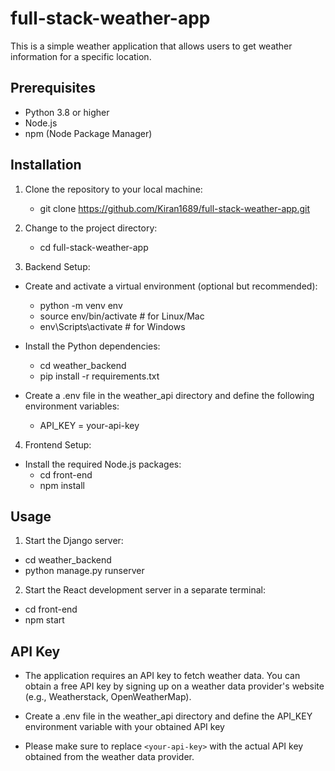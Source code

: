 # full-stack-weather-app

This is a simple weather application that allows users to get weather information for a specific location.

## Prerequisites

- Python 3.8 or higher
- Node.js
- npm (Node Package Manager)

## Installation

1. Clone the repository to your local machine:
   - git clone https://github.com/Kiran1689/full-stack-weather-app.git
   
2. Change to the project directory:
   - cd full-stack-weather-app
 
3. Backend Setup:
- Create and activate a virtual environment (optional but recommended):
  - python -m venv env
  - source env/bin/activate  # for Linux/Mac
  - env\Scripts\activate     # for Windows

- Install the Python dependencies:
  - cd weather_backend
  - pip install -r requirements.txt

- Create a .env file in the weather_api directory and define the following environment variables:
  - API_KEY = your-api-key  
  
4. Frontend Setup:
- Install the required Node.js packages:
  - cd front-end
  - npm install
  
## Usage
1. Start the Django server:
  - cd weather_backend
  - python manage.py runserver

2. Start the React development server in a separate terminal:
  - cd front-end
  - npm start

## API Key
- The application requires an API key to fetch weather data. You can obtain a free API key by signing up on a weather data provider's website (e.g., Weatherstack, OpenWeatherMap).

- Create a .env file in the weather_api directory and define the API_KEY environment variable with your obtained API key

- Please make sure to replace `<your-api-key>` with the actual API key obtained from the weather data provider.



